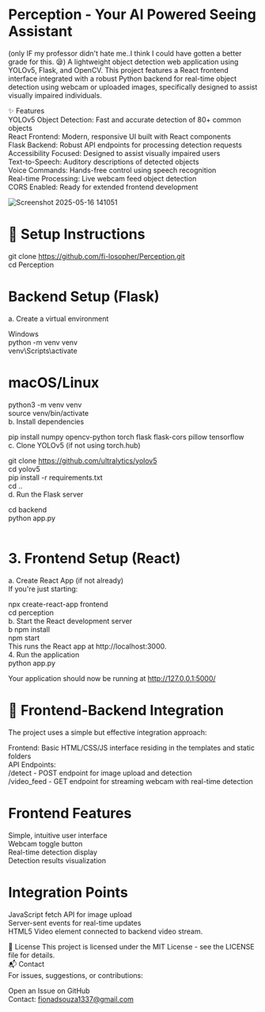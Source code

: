 # Perception - Your AI Powered Seeing Assistant

(only IF my professor didn't hate me..I think I could have gotten a better grade for this. 😪)
A lightweight object detection web application using YOLOv5, Flask, and OpenCV. This project features a React frontend interface integrated with a robust Python backend for real-time object detection using webcam or uploaded images, specifically designed to assist visually impaired individuals.

✨ Features<br>
YOLOv5 Object Detection: Fast and accurate detection of 80+ common objects<br>
React Frontend: Modern, responsive UI built with React components<br>
Flask Backend: Robust API endpoints for processing detection requests<br>
Accessibility Focused: Designed to assist visually impaired users<br>
Text-to-Speech: Auditory descriptions of detected objects<br>
Voice Commands: Hands-free control using speech recognition<br>
Real-time Processing: Live webcam feed object detection<br>
CORS Enabled: Ready for extended frontend development

![Screenshot 2025-05-16 141051](https://github.com/user-attachments/assets/ca029826-49ea-4d90-ab4e-b80b85941914)

# 🚀 Setup Instructions<br>
git clone https://github.com/fi-losopher/Perception.git<br>
cd Perception
# Backend Setup (Flask)
a. Create a virtual environment<br>

Windows<br>
python -m venv venv<br>
venv\Scripts\activate
<br>
# macOS/Linux<br>
python3 -m venv venv<br>
source venv/bin/activate<br>
b. Install dependencies<br>

pip install numpy opencv-python torch flask flask-cors pillow tensorflow<br>
c. Clone YOLOv5 (if not using torch.hub)<br>

git clone https://github.com/ultralytics/yolov5<br>
cd yolov5<br>
pip install -r requirements.txt<br>
cd ..<br>
d. Run the Flask server<br>

cd backend<br>
python app.py<br> <br>
# 3. Frontend Setup (React)<br>
a. Create React App (if not already)<br>
If you're just starting:<br>


npx create-react-app frontend<br>
cd perception<br>
b. Start the React development server<br>
b
npm install<br>
npm start<br>
This runs the React app at http://localhost:3000.<br>4. Run the application<br>
 python app.py<br>
 
Your application should now be running at http://127.0.0.1:5000/<br>


# 🔄 Frontend-Backend Integration<br>
The project uses a simple but effective integration approach:<br>

Frontend: Basic HTML/CSS/JS interface residing in the templates and static folders<br>
API Endpoints:
<br>
/detect - POST endpoint for image upload and detection
<br>/video_feed - GET endpoint for streaming webcam with real-time detection



# Frontend Features

Simple, intuitive user interface<br>
Webcam toggle button<br>
Real-time detection display<br>
Detection results visualization<br>

# Integration Points

JavaScript fetch API for image upload<br>
Server-sent events for real-time updates<br>
HTML5 Video element connected to backend video stream.<br>

📃 License
This project is licensed under the MIT License - see the LICENSE file for details.<br>
📬 Contact<br>
For issues, suggestions, or contributions:<br>

Open an Issue on GitHub<br>
Contact: fionadsouza1337@gmail.com<br>
